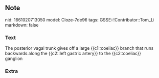 ## Note
nid: 1661020713050
model: Cloze-7de96
tags: GSSE::!Contributor::Tom_Li
markdown: false

### Text
<div>
  The posterior vagal trunk gives off a large {{c1::coeliac}}
  branch that runs backwards along the {{c2::left gastric artery}}
  to the {{c2::coeliac}} ganglion
</div>

### Extra

